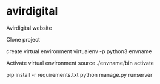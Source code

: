 # avirdigital
Avirdigital website

Clone project 

create virtual environment
virtualenv -p python3 envname

Activate virtual environment
source ./envname/bin activate

pip install -r requirements.txt
python manage.py runserver


